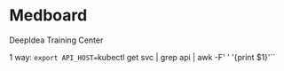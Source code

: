 # Medboard
DeepIdea Training Center

1 way: `export API_HOST=`kubectl get svc | grep api | awk -F' ' '{print $1}'``
